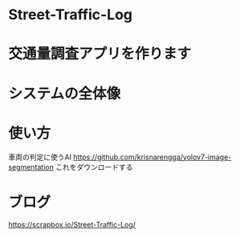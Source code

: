 # Street-Traffic-Log
# 交通量調査アプリを作ります

# システムの全体像

# 使い方
車両の判定に使うAI
https://github.com/krisnarengga/yolov7-image-segmentation
これをダウンロードする


# ブログ
https://scrapbox.io/Street-Traffic-Log/
